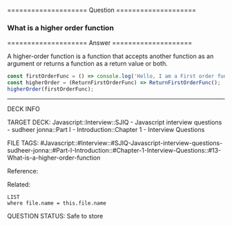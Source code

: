 ==================== Question ====================  

### What is a higher order function  

==================== Answer ====================  

A higher-order function is a function that accepts another function as an
argument or returns a function as a return value or both.

```javascript
const firstOrderFunc = () => console.log('Hello, I am a First order function');
const higherOrder = (ReturnFirstOrderFunc) => ReturnFirstOrderFunc();
higherOrder(firstOrderFunc);
```

---

DECK INFO

TARGET DECK: Javascript::Interview::SJIQ - Javascript interview questions -
sudheer jonna::Part I - Introduction::Chapter 1 - Interview Questions

FILE TAGS:
#Javascript::#Interview::#SJIQ-Javascript-interview-questions-sudheer-jonna::#Part-I-Introduction::#Chapter-1-Interview-Questions::#13-What-is-a-higher-order-function

Reference:

Related:

```dataview
LIST
where file.name = this.file.name
```

QUESTION STATUS: Safe to store
